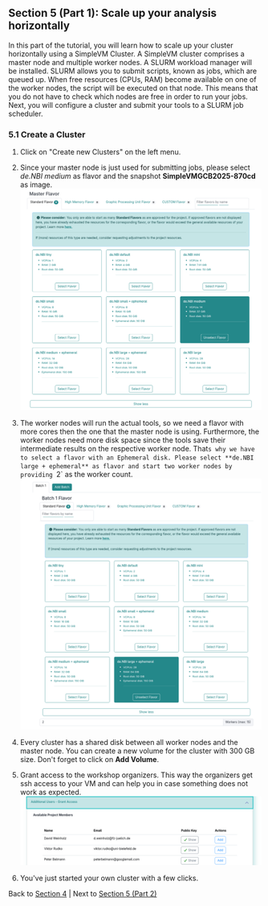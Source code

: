 ## Section 5 (Part 1): Scale up your analysis horizontally 

In this part of the tutorial, you will learn how to scale up your cluster horizontally using a SimpleVM Cluster.
A SimpleVM cluster comprises a master node and multiple worker nodes. A SLURM workload manager
will be installed. SLURM allows you to submit scripts, known as jobs, which are queued up.
When free resources (CPUs, RAM) become available on one of the worker nodes, the script will be executed on that node.
This means that you do not have to check which nodes are free in order to run your jobs.
Next, you will configure a cluster and submit your tools to a SLURM job scheduler.

### 5.1 Create a Cluster

1. Click on "Create new Clusters" on the left menu.

2. Since your master node is just used for submitting jobs, please select *de.NBI medium* as flavor and
   the snapshot **SimpleVMGCB2025-870cd** as image.
   ![](./figures/clusterMasterImage.png)
3. The worker nodes will run the actual tools, so we need a flavor with more cores then the one
   that the master node is using. Furthermore, the worker nodes need more disk space since the tools save their intermediate results on the respective worker node. 
   That`s why we have to select a flavor with an Ephemeral disk. Please select **de.NBI large + ephemeral** as flavor and start
   two worker nodes by providing `2` as the worker count.
   ![](./figures/batch_worker.png)

4. Every cluster has a shared disk between all worker nodes and the master node. You can create a new volume for the cluster with 300 GB size. 
   Don't forget to click on **Add Volume**.

5. Grant access to the workshop organizers.
   This way the organizers get ssh access to your VM and can help you in case
   something does not work as expected.
   ![](figures/grantAccess.png)

6. You've just started your own cluster with a few clicks.


Back to [Section 4](part4.md) | Next to [Section 5 (Part 2)](part52.md)
